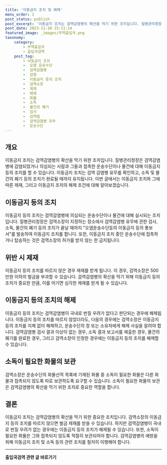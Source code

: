 ```yaml
---
title: '이동금지 조치 및 해제'
menu_order: 1
post_status: publish
post_excerpt: '이동금지 조치는 검역감염병의 확산을 막기 위한 조치입니다. 질병관리청장은 검역감염병에 감염되었거나 의심되는 사람과 그들과 접촉한 운송수단이나 물건에 대해 이동금지 등의 조치를 할 수 있습니다. 이동금지 조치는 검역 감염병 유무를 확인하고, 소독 및 물건의 폐기 등의 조치가 완료될 때까지 유지됩니다. 이번 글에서는 이동금지 조치와 그에 따른 제재, 그리고 이동금지 조치의 해제 조건에 대해 알아보겠습니다.'
post_date: 2023-11-10 15:11:14
featured_image: _images/무역출입국.png
taxonomy:
    category:
        - 무역출입국
        - 출입국검역
    post_tag:
        - 이동금지 조치
        -  오염 운송수단
        -  검역감염병
        -  감염
        -  이동금지 등의 조치
        -  검역소장
        -  제재
        -  해제
        -  화물
        -  소독
        -  물건의 폐기
        -  검사
        -  검역법
        -  검역감염병 유무
        -  운송수단
---
```



## 개요
이동금지 조치는 검역감염병의 확산을 막기 위한 조치입니다. 질병관리청장은 검역감염병에 감염되었거나 의심되는 사람과 그들과 접촉한 운송수단이나 물건에 대해 이동금지 등의 조치를 할 수 있습니다. 이동금지 조치는 검역 감염병 유무를 확인하고, 소독 및 물건의 폐기 등의 조치가 완료될 때까지 유지됩니다. 이번 글에서는 이동금지 조치와 그에 따른 제재, 그리고 이동금지 조치의 해제 조건에 대해 알아보겠습니다.

## 이동금지 등의 조치
이동금지 등의 조치는 검역감염병에 의심되는 운송수단이나 물건에 대해 실시되는 조치입니다. 질병관리청장은 검역소장이 지정하는 장소에서 검역감염병 유무에 관한 검사, 소독, 물건의 폐기 등의 조치가 끝날 때까지 "오염운송수단등의 이동금지 등의 통보서"를 발송하여 이동금지 조치를 합니다. 또한, 이동금지 조치 중인 운송수단에 접촉하거나 탑승하는 것은 검역소장의 허가를 받지 않는 한 금지됩니다.

## 위반 시 제재
이동금지 등의 조치를 따르지 않은 경우 제재를 받게 됩니다. 이 경우, 검역소장은 500만원 이하의 벌금을 부과할 수 있습니다. 검역감염병의 확산을 막기 위해 이동금지 등의 조치가 중요한 만큼, 이를 어기면 심각한 제재를 받게 될 수 있습니다.

## 이동금지 등의 조치의 해제
이동금지 등의 조치는 검역감염병이 국내로 번질 우려가 없다고 판단되는 경우에 해제됩니다. 이동금지 등의 조치를 따르지 않았더라도, 다음의 경우에는 검역소장은 이동금지 등의 조치를 지체 없이 해제하고, 운송수단의 장 또는 소유자에게 해제 사실을 알려야 합니다. 검역감염병 검사 결과 이상이 없는 경우, 소독 결과 보고서를 제출한 경우, 물건의 폐기를 완료한 경우, 그리고 검역소장이 인정한 경우에는 이동금지 등의 조치를 해제할 수 있습니다.

## 소독이 필요한 화물의 보관
검역소장은 운송수단의 화물선적 목록에 기재된 화물 중 소독이 필요한 화물은 다른 화물과 접촉되지 않도록 따로 보관하도록 요구할 수 있습니다. 소독이 필요한 화물의 보관은 검역감염병의 확산을 막기 위한 조치로 중요한 역할을 합니다.

## 결론
이동금지 조치는 검역감염병의 확산을 막기 위한 중요한 조치입니다. 검역소장의 이동금지 등의 조치를 따르지 않으면 벌금 제재를 받을 수 있습니다. 하지만 검역감염병이 국내로 번질 우려가 없는 경우에는 이동금지 등의 조치가 해제될 수 있습니다. 또한, 소독이 필요한 화물은 그와 접촉되지 않도록 적절히 보관되어야 합니다. 검역감염병의 예방을 위해 이동금지 조치 및 소독 등의 관련 조치를 철저히 이행해야 합니다.
<!-- wp:separator -->
<hr class="wp-block-separator has-alpha-channel-opacity"/>
<!-- /wp:separator -->

<!-- wp:group {"backgroundColor":"base","layout":{"type":"constrained"}} -->
<div class="wp-block-group has-base-background-color has-background"><!-- wp:paragraph {"align":"center","fontSize":"medium"} -->
<p class="has-text-align-center has-large-font-size"><strong>출입국검역 관련 글 바로가기</strong></p>
<!-- /wp:paragraph -->


<!-- wp:latest-posts
{"categories":[{"id":14934,"count":19,"description":"","link":"https://uknowlaw.com/category/%ec%b6%9c%ec%9e%85%ea%b5%ad%ea%b2%80%ec%97%ad/","name":"출입국검역","slug":"출입국검역","taxonomy":"category","parent":0,"meta":[],"_links":{"self":[{"href":"https://uknowlaw.com/wp-json/wp/v2/categories/14934"}],"collection":[{"href":"https://uknowlaw.com/wp-json/wp/v2/categories"}],"about":[{"href":"https://uknowlaw.com/wp-json/wp/v2/taxonomies/category"}],"wp:post_type":[{"href":"https://uknowlaw.com/wp-json/wp/v2/posts?categories=14934"}],"curies":[{"name":"wp","href":"https://api.w.org/{rel}","templated":true}]}}],"postsToShow":100,"excerptLength":28,"postLayout":"grid","columns":2,"featuredImageAlign":"left","featuredImageSizeSlug":"large","fontSize":"small"} /--></div>
<!-- /wp:group -->